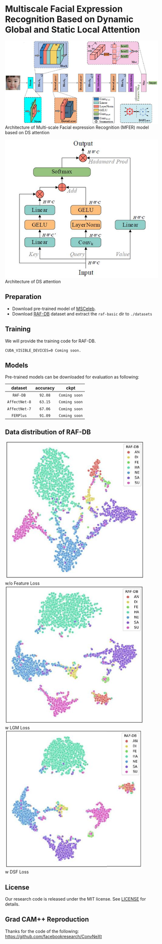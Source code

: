 # Multiscale Facial Expression Recognition Based on Dynamic Global and Static Local Attention

![MFER](./src/MFER.jpg)\
Architecture of Multi-scale Facial expression Recognition (MFER) model based on DS attention

![attention](./src/attention.jpg)\
Architecture of DS attention


## Preparation
- Download pre-trained model of [MSCeleb](https://drive.google.com/file/d/1H421M8mosIVt8KsEWQ1UuYMkQS8X1prf/view?usp=sharing).
- Download [RAF-DB](http://www.whdeng.cn/raf/model1.html) dataset and extract the `raf-basic` dir to `./datasets`


## Training
We will provide the training code for RAF-DB.

```
CUDA_VISIBLE_DEVICES=0 Coming soon.
```

## Models
Pre-trained models can be downloaded for evaluation as following:

|     dataset 	| accuracy 	| ckpt 	|
|:-----------:	|:--------:	|:----:	|
|    `RAF-DB`   	| `92.08`    	|`Coming soon`|
| `AffectNet-8` 	| `63.15`    	|`Coming soon`|
| `AffectNet-7` 	| `67.06`       |`Coming soon`|
|    `FERPlus`   	| `91.09`    	|`Coming soon`|

## Data distribution of RAF-DB
![t-SNE](./src/tsne/tsne1.jpg)\
w/o Feature Loss\
![t-SNE](./src/tsne/tsne2.jpg)\
w LGM Loss\
![t-SNE](./src/tsne/tsne3.jpg)\
w DSF Loss


## License
Our research code is released under the MIT license. See [LICENSE](./LICENSE) for details.


## Grad CAM++ Reproduction
Thanks for the code of the following:\
https://github.com/facebookresearch/ConvNeXt
